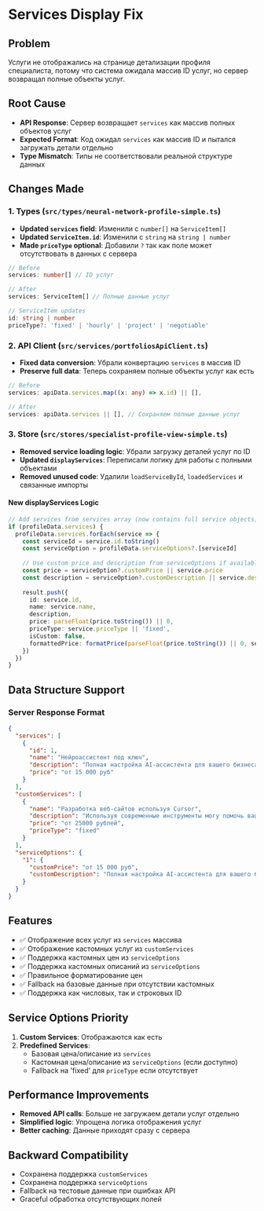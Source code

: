 # Services Display Fix

## Problem
Услуги не отображались на странице детализации профиля специалиста, потому что система ожидала массив ID услуг, но сервер возвращал полные объекты услуг.

## Root Cause
- **API Response**: Сервер возвращает `services` как массив полных объектов услуг
- **Expected Format**: Код ожидал `services` как массив ID и пытался загружать детали отдельно
- **Type Mismatch**: Типы не соответствовали реальной структуре данных

## Changes Made

### 1. Types (`src/types/neural-network-profile-simple.ts`)
- **Updated `services` field**: Изменили с `number[]` на `ServiceItem[]`
- **Updated `ServiceItem.id`**: Изменили с `string` на `string | number`
- **Made `priceType` optional**: Добавили `?` так как поле может отсутствовать в данных с сервера

```typescript
// Before
services: number[] // ID услуг

// After  
services: ServiceItem[] // Полные данные услуг

// ServiceItem updates
id: string | number
priceType?: 'fixed' | 'hourly' | 'project' | 'negotiable'
```

### 2. API Client (`src/services/portfoliosApiClient.ts`)
- **Fixed data conversion**: Убрали конвертацию `services` в массив ID
- **Preserve full data**: Теперь сохраняем полные объекты услуг как есть

```typescript
// Before
services: apiData.services.map((x: any) => x.id) || [],

// After
services: apiData.services || [], // Сохраняем полные данные услуг
```

### 3. Store (`src/stores/specialist-profile-view-simple.ts`)
- **Removed service loading logic**: Убрали загрузку деталей услуг по ID
- **Updated `displayServices`**: Переписали логику для работы с полными объектами
- **Removed unused code**: Удалили `loadServiceById`, `loadedServices` и связанные импорты

#### New displayServices Logic
```typescript
// Add services from services array (now contains full service objects)
if (profileData.services) {
  profileData.services.forEach(service => {
    const serviceId = service.id.toString()
    const serviceOption = profileData.serviceOptions?.[serviceId]
    
    // Use custom price and description from serviceOptions if available
    const price = serviceOption?.customPrice || service.price
    const description = serviceOption?.customDescription || service.description
    
    result.push({
      id: service.id,
      name: service.name,
      description,
      price: parseFloat(price.toString()) || 0,
      priceType: service.priceType || 'fixed',
      isCustom: false,
      formattedPrice: formatPrice(parseFloat(price.toString()) || 0, service.priceType || 'fixed')
    })
  })
}
```

## Data Structure Support

### Server Response Format
```json
{
  "services": [
    {
      "id": 1,
      "name": "Нейроассистент под ключ",
      "description": "Полная настройка AI-ассистента для вашего бизнеса",
      "price": "от 15 000 руб"
    }
  ],
  "customServices": [
    {
      "name": "Разработка веб-сайтов используя Cursor",
      "description": "Используя современные инструменты могу помочь вашему бизнесу использовать современные инструменты",
      "price": "от 25000 рублей",
      "priceType": "fixed"
    }
  ],
  "serviceOptions": {
    "1": {
      "customPrice": "от 15 000 руб",
      "customDescription": "Полная настройка AI-ассистента для вашего бизнеса"
    }
  }
}
```

## Features
- ✅ Отображение всех услуг из `services` массива
- ✅ Отображение кастомных услуг из `customServices`
- ✅ Поддержка кастомных цен из `serviceOptions`
- ✅ Поддержка кастомных описаний из `serviceOptions`
- ✅ Правильное форматирование цен
- ✅ Fallback на базовые данные при отсутствии кастомных
- ✅ Поддержка как числовых, так и строковых ID

## Service Options Priority
1. **Custom Services**: Отображаются как есть
2. **Predefined Services**: 
   - Базовая цена/описание из `services`
   - Кастомная цена/описание из `serviceOptions` (если доступно)
   - Fallback на 'fixed' для `priceType` если отсутствует

## Performance Improvements
- **Removed API calls**: Больше не загружаем детали услуг отдельно
- **Simplified logic**: Упрощена логика отображения услуг
- **Better caching**: Данные приходят сразу с сервера

## Backward Compatibility
- Сохранена поддержка `customServices`
- Сохранена поддержка `serviceOptions`
- Fallback на тестовые данные при ошибках API
- Graceful обработка отсутствующих полей
